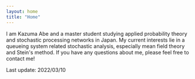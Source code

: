 ```yaml
---
layout: home
title: "Home"
---
```


I am Kazuma Abe and a master student studying applied probability theory and stochastic processing networks in Japan. My current interests lie in a queueing system related stochastic analysis, especially mean field theory and Stein's method. If you have any questions about me, please feel free to contact me!  

Last update: 2022/03/10
